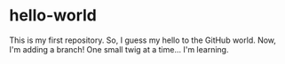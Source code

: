 # hello-world
This is my first repository. So, I guess my hello to the GitHub world.
Now, I'm adding a branch! One small twig at a time...
I'm learning.
